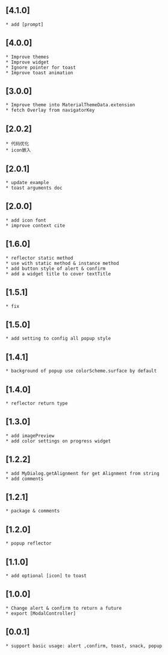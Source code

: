 ## [4.1.0]
    * add [prompt]

## [4.0.0]
    * Improve themes
    * Improve widget
    * Ignore pointer for toast
    * Improve toast animation

## [3.0.0]
    * Improve theme into MaterialThemeData.extension
    * fetch Overlay from navigatorKey

## [2.0.2]
    * 代码优化
    * icon嵌入
## [2.0.1]
    * update example
    * toast arguments doc

## [2.0.0]
    * add icon font
    * improve context cite

## [1.6.0]
    * reflector static method
    * use with static method & instance method
    * add button style of alert & confirm
    * add a widget title to cover textTitle

## [1.5.1]
    * fix

## [1.5.0]
    * add setting to config all popup style

## [1.4.1]
    * background of popup use colorScheme.surface by default

## [1.4.0]
    * reflector return type

## [1.3.0]
    * add imagePreview
    * add color settings on progress widget

## [1.2.2]
    * add MyDialog.getAlignment for get Alignment from string
    * add comments

## [1.2.1]
    * package & comments

## [1.2.0]
    * popup reflector

## [1.1.0]
    * add optional [icon] to toast

## [1.0.0]
    * Change alert & confirm to return a future 
    * export [ModalController]

## [0.0.1]
    * support basic usage: alert ,confirm, toast, snack, popup